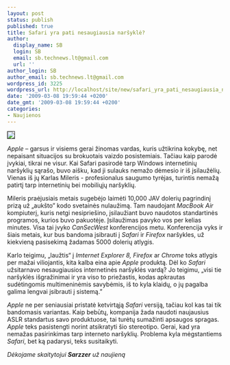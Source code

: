 ```yaml
---
layout: post
status: publish
published: true
title: Safari yra pati nesaugiausia naršyklė?
author:
  display_name: SB
  login: SB
  email: sb.technews.lt@gmail.com
  url: ''
author_login: SB
author_email: sb.technews.lt@gmail.com
wordpress_id: 3225
wordpress_url: http://localhost/site/new/safari_yra_pati_nesaugiausia_narsykle_/
date: '2009-03-08 19:59:44 +0200'
date_gmt: '2009-03-08 19:59:44 +0200'
categories:
- Naujienos
---
```

<div class="imgright"><img src="http://tbn0.google.com/images?q=tbn:oFRQxNpRv1uUmM:http://www.dabbledoo.com/ee/images/uploads/appletell/SafariLogo.png" border="1" /></div>
<p><i>Apple</i> – garsus ir visiems gerai žinomas vardas, kuris užtikrina kokybę, net nepaisant situacijos su brokuotais vaizdo posistemiais. Tačiau kaip parodė įvykiai, tikrai ne visur. Kai Safari pasirodė tarp Windows internetinių naršyklių sąrašo, buvo aišku, kad ji sulauks nemažo dėmesio ir iš įsilaužėlių. Vienas iš jų Karlas Mileris - profesionalus saugumo tyrėjas, turintis nemažą patirtį tarp internetinių bei mobiliųjų naršyklių. </p>
<p>Mileris praėjusiais metais sugebėjo laimėti 10,000 JAV dolerių pagrindinį prizą už „aukšto” kodo svetainės nulaužimą. Tam naudojant <i>MacBook Air</i> kompiuterį, kuris netgi nesipriešino, įsilaužiant buvo naudotos standartinės programos, kurios buvo pakuotėje. Įsilaužimas pavyko vos per kelias minutes. Visa tai įvyko <i>CanSecWest</i> konferencijos metu. Konferencija vyks ir šiais metais, kur bus bandoma įsibrauti į <i>Safari</i> ir <i>Firefox</i> naršykles, už kiekvieną pasisekimą žadamas 5000 dolerių atlygis. </p>
<p>Karlo teigimu, „laužtis“ į <i>Imternet Explorer 8, Firefox</i> ar <i>Chrome</i> toks atlygis per mažai viliojantis, kita kalba eina apie <i>Apple</i> produktą. Dėl ko <i>Safari</i> užsitarnavo nesaugiausios internetinės naršyklės vardą? Jo teigimu, „visi tie naršyklės išgražinimai ir yra viso to priežastis, kodas apkrautas sudėtingomis multimeninėmis savybėmis, iš to kyla klaidų, o jų pagalba galima lengvai įsibrauti į sistemą.” </p>
<p><i>Apple</i> ne per seniausiai pristatė ketvirtąją <i>Safari</i> versiją, tačiau kol kas tai tik bandomasis variantas. Kaip bebūtų, kompanija žada naudoti naujausius ASLR standartus savo produktuose, tai turėtų sumažinti apsaugos spragas. <i>Apple</i> teks pasistengti norint atsikratyti šio stereotipo. Gerai, kad yra nemažas pasirinkimas tarp interneto naršyklių. Problema kyla mėgstantiems <i>Safari</i>, bet ką padarysi, teks susitaikyti.</p>
<p><i>Dėkojame skaitytojui <b>Sarzzer</b> už naujieną</i></p>
